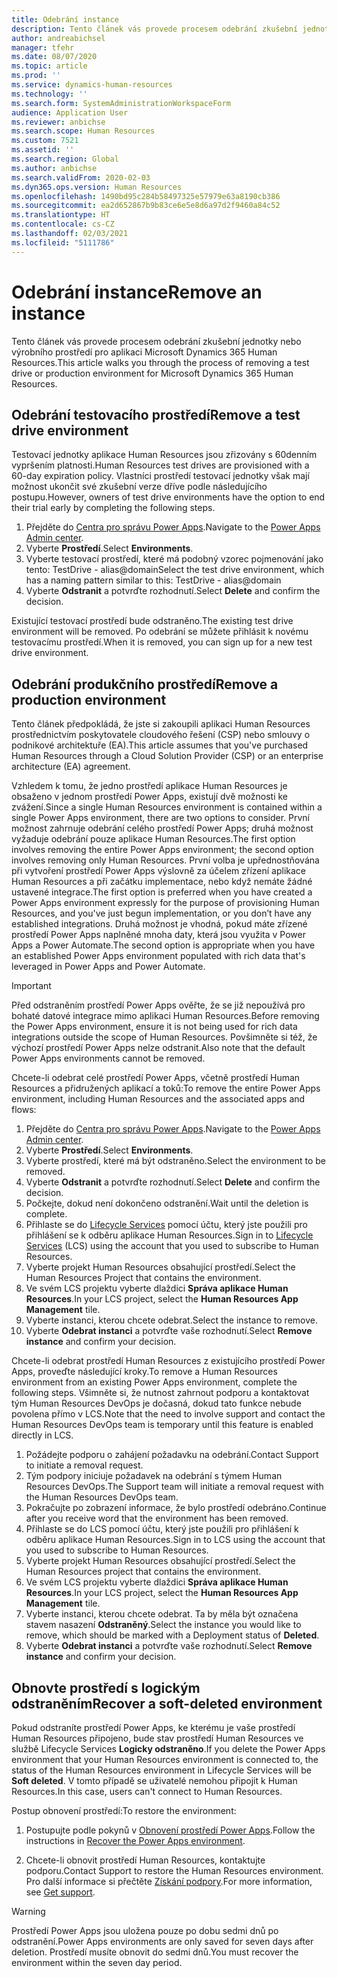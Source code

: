 ```yaml
---
title: Odebrání instance
description: Tento článek vás provede procesem odebrání zkušební jednotky nebo výrobního prostředí pro aplikaci Microsoft Dynamics 365 Human Resources.
author: andreabichsel
manager: tfehr
ms.date: 08/07/2020
ms.topic: article
ms.prod: ''
ms.service: dynamics-human-resources
ms.technology: ''
ms.search.form: SystemAdministrationWorkspaceForm
audience: Application User
ms.reviewer: anbichse
ms.search.scope: Human Resources
ms.custom: 7521
ms.assetid: ''
ms.search.region: Global
ms.author: anbichse
ms.search.validFrom: 2020-02-03
ms.dyn365.ops.version: Human Resources
ms.openlocfilehash: 1490bd95c284b58497325e57979e63a8190cb386
ms.sourcegitcommit: ea2d652867b9b83ce6e5e8d6a97d2f9460a84c52
ms.translationtype: HT
ms.contentlocale: cs-CZ
ms.lasthandoff: 02/03/2021
ms.locfileid: "5111786"
---
```

# <a name="remove-an-instance"></a><span data-ttu-id="844d8-103">Odebrání instance</span><span class="sxs-lookup"><span data-stu-id="844d8-103">Remove an instance</span></span>

<span data-ttu-id="844d8-104">Tento článek vás provede procesem odebrání zkušební jednotky nebo výrobního prostředí pro aplikaci Microsoft Dynamics 365 Human Resources.</span><span class="sxs-lookup"><span data-stu-id="844d8-104">This article walks you through the process of removing a test drive or production environment for Microsoft Dynamics 365 Human Resources.</span></span>

## <a name="remove-a-test-drive-environment"></a><span data-ttu-id="844d8-105">Odebrání testovacího prostředí</span><span class="sxs-lookup"><span data-stu-id="844d8-105">Remove a test drive environment</span></span>

<span data-ttu-id="844d8-106">Testovací jednotky aplikace Human Resources jsou zřizovány s 60denním vypršením platnosti.</span><span class="sxs-lookup"><span data-stu-id="844d8-106">Human Resources test drives are provisioned with a 60-day expiration policy.</span></span> <span data-ttu-id="844d8-107">Vlastníci prostředí testovací jednotky však mají možnost ukončit své zkušební verze dříve podle následujícího postupu.</span><span class="sxs-lookup"><span data-stu-id="844d8-107">However, owners of test drive environments have the option to end their trial early by completing the following steps.</span></span> 

1. <span data-ttu-id="844d8-108">Přejděte do [Centra pro správu Power Apps](https://admin.businessplatform.microsoft.com/).</span><span class="sxs-lookup"><span data-stu-id="844d8-108">Navigate to the [Power Apps Admin center](https://admin.businessplatform.microsoft.com/).</span></span>
2. <span data-ttu-id="844d8-109">Vyberte **Prostředí**.</span><span class="sxs-lookup"><span data-stu-id="844d8-109">Select **Environments**.</span></span>
3. <span data-ttu-id="844d8-110">Vyberte testovací prostředí, které má podobný vzorec pojmenování jako tento: TestDrive - alias@domain</span><span class="sxs-lookup"><span data-stu-id="844d8-110">Select the test drive environment, which has a naming pattern similar to this: TestDrive - alias@domain</span></span>
4. <span data-ttu-id="844d8-111">Vyberte **Odstranit** a potvrďte rozhodnutí.</span><span class="sxs-lookup"><span data-stu-id="844d8-111">Select **Delete** and confirm the decision.</span></span> 

<span data-ttu-id="844d8-112">Existující testovací prostředí bude odstraněno.</span><span class="sxs-lookup"><span data-stu-id="844d8-112">The existing test drive environment will be removed.</span></span> <span data-ttu-id="844d8-113">Po odebrání se můžete přihlásit k novému testovacímu prostředí.</span><span class="sxs-lookup"><span data-stu-id="844d8-113">When it is removed, you can sign up for a new test drive environment.</span></span> 

## <a name="remove-a-production-environment"></a><span data-ttu-id="844d8-114">Odebrání produkčního prostředí</span><span class="sxs-lookup"><span data-stu-id="844d8-114">Remove a production environment</span></span>

<span data-ttu-id="844d8-115">Tento článek předpokládá, že jste si zakoupili aplikaci Human Resources prostřednictvím poskytovatele cloudového řešení (CSP) nebo smlouvy o podnikové architektuře (EA).</span><span class="sxs-lookup"><span data-stu-id="844d8-115">This article assumes that you've purchased Human Resources through a Cloud Solution Provider (CSP) or an enterprise architecture (EA) agreement.</span></span> 

<span data-ttu-id="844d8-116">Vzhledem k tomu, že jedno prostředí aplikace Human Resources je obsaženo v jednom prostředí Power Apps, existují dvě možnosti ke zvážení.</span><span class="sxs-lookup"><span data-stu-id="844d8-116">Since a single Human Resources environment is contained within a single Power Apps environment, there are two options to consider.</span></span> <span data-ttu-id="844d8-117">První možnost zahrnuje odebrání celého prostředí Power Apps; druhá možnost vyžaduje odebrání pouze aplikace Human Resources.</span><span class="sxs-lookup"><span data-stu-id="844d8-117">The first option involves removing the entire Power Apps environment; the second option involves removing only Human Resources.</span></span> <span data-ttu-id="844d8-118">První volba je upřednostňována při vytvoření prostředí Power Apps výslovně za účelem zřízení aplikace Human Resources a při začátku implementace, nebo když nemáte žádné ustavené integrace.</span><span class="sxs-lookup"><span data-stu-id="844d8-118">The first option is preferred when you have created a Power Apps environment expressly for the purpose of provisioning Human Resources, and you've just begun implementation, or you don’t have any established integrations.</span></span> <span data-ttu-id="844d8-119">Druhá možnost je vhodná, pokud máte zřízené prostředí Power Apps naplněné mnoha daty, která jsou využita v Power Apps a Power Automate.</span><span class="sxs-lookup"><span data-stu-id="844d8-119">The second option is appropriate when you have an established Power Apps environment populated with rich data that's leveraged in Power Apps and Power Automate.</span></span>

> [!Important]
> <span data-ttu-id="844d8-120">Před odstraněním prostředí Power Apps ověřte, že se již nepoužívá pro bohaté datové integrace mimo aplikaci Human Resources.</span><span class="sxs-lookup"><span data-stu-id="844d8-120">Before removing the Power Apps environment, ensure it is not being used for rich data integrations outside the scope of Human Resources.</span></span> <span data-ttu-id="844d8-121">Povšimněte si též, že výchozí prostředí Power Apps nelze odstranit.</span><span class="sxs-lookup"><span data-stu-id="844d8-121">Also note that the default Power Apps environments cannot be removed.</span></span> 

<span data-ttu-id="844d8-122">Chcete-li odebrat celé prostředí Power Apps, včetně prostředí Human Resources a přidružených aplikací a toků:</span><span class="sxs-lookup"><span data-stu-id="844d8-122">To remove the entire Power Apps environment, including Human Resources and the associated apps and flows:</span></span>

1. <span data-ttu-id="844d8-123">Přejděte do [Centra pro správu Power Apps](https://admin.businessplatform.microsoft.com/).</span><span class="sxs-lookup"><span data-stu-id="844d8-123">Navigate to the [Power Apps Admin center](https://admin.businessplatform.microsoft.com/).</span></span>
2. <span data-ttu-id="844d8-124">Vyberte **Prostředí**.</span><span class="sxs-lookup"><span data-stu-id="844d8-124">Select **Environments**.</span></span>
3. <span data-ttu-id="844d8-125">Vyberte prostředí, které má být odstraněno.</span><span class="sxs-lookup"><span data-stu-id="844d8-125">Select the environment to be removed.</span></span>
4. <span data-ttu-id="844d8-126">Vyberte **Odstranit** a potvrďte rozhodnutí.</span><span class="sxs-lookup"><span data-stu-id="844d8-126">Select **Delete** and confirm the decision.</span></span> 
5. <span data-ttu-id="844d8-127">Počkejte, dokud není dokončeno odstranění.</span><span class="sxs-lookup"><span data-stu-id="844d8-127">Wait until the deletion is complete.</span></span>
6. <span data-ttu-id="844d8-128">Přihlaste se do [Lifecycle Services](https://lcs.dynamics.com/Logon/Index) pomocí účtu, který jste použili pro přihlášení se k odběru aplikace Human Resources.</span><span class="sxs-lookup"><span data-stu-id="844d8-128">Sign in to [Lifecycle Services](https://lcs.dynamics.com/Logon/Index) (LCS) using the account that you used to subscribe to Human Resources.</span></span> 
7. <span data-ttu-id="844d8-129">Vyberte projekt Human Resources obsahující prostředí.</span><span class="sxs-lookup"><span data-stu-id="844d8-129">Select the Human Resources Project that contains the environment.</span></span> 
8. <span data-ttu-id="844d8-130">Ve svém LCS projektu vyberte dlaždici **Správa aplikace Human Resources**.</span><span class="sxs-lookup"><span data-stu-id="844d8-130">In your LCS project, select the **Human Resources App Management** tile.</span></span> 
9. <span data-ttu-id="844d8-131">Vyberte instanci, kterou chcete odebrat.</span><span class="sxs-lookup"><span data-stu-id="844d8-131">Select the instance to remove.</span></span> 
10. <span data-ttu-id="844d8-132">Vyberte **Odebrat instanci** a potvrďte vaše rozhodnutí.</span><span class="sxs-lookup"><span data-stu-id="844d8-132">Select **Remove instance** and confirm your decision.</span></span>  

<span data-ttu-id="844d8-133">Chcete-li odebrat prostředí Human Resources z existujícího prostředí Power Apps, proveďte následující kroky.</span><span class="sxs-lookup"><span data-stu-id="844d8-133">To remove a Human Resources environment from an existing Power Apps environment, complete the following steps.</span></span> <span data-ttu-id="844d8-134">Všimněte si, že nutnost zahrnout podporu a kontaktovat tým Human Resources DevOps je dočasná, dokud tato funkce nebude povolena přímo v LCS.</span><span class="sxs-lookup"><span data-stu-id="844d8-134">Note that the need to involve support and contact the Human Resources DevOps team is temporary until this feature is enabled directly in LCS.</span></span>

1. <span data-ttu-id="844d8-135">Požádejte podporu o zahájení požadavku na odebrání.</span><span class="sxs-lookup"><span data-stu-id="844d8-135">Contact Support to initiate a removal request.</span></span>
2. <span data-ttu-id="844d8-136">Tým podpory iniciuje požadavek na odebrání s týmem Human Resources DevOps.</span><span class="sxs-lookup"><span data-stu-id="844d8-136">The Support team will initiate a removal request with the Human Resources DevOps team.</span></span> 
3. <span data-ttu-id="844d8-137">Pokračujte po zobrazení informace, že bylo prostředí odebráno.</span><span class="sxs-lookup"><span data-stu-id="844d8-137">Continue after you receive word that the environment has been removed.</span></span>
4. <span data-ttu-id="844d8-138">Přihlaste se do LCS pomocí účtu, který jste použili pro přihlášení k odběru aplikace Human Resources.</span><span class="sxs-lookup"><span data-stu-id="844d8-138">Sign in to LCS using the account that you used to subscribe to Human Resources.</span></span> 
5. <span data-ttu-id="844d8-139">Vyberte projekt Human Resources obsahující prostředí.</span><span class="sxs-lookup"><span data-stu-id="844d8-139">Select the Human Resources project that contains the environment.</span></span> 
6. <span data-ttu-id="844d8-140">Ve svém LCS projektu vyberte dlaždici **Správa aplikace Human Resources**.</span><span class="sxs-lookup"><span data-stu-id="844d8-140">In your LCS project, select the **Human Resources App Management** tile.</span></span> 
7. <span data-ttu-id="844d8-141">Vyberte instanci, kterou chcete odebrat. Ta by měla být označena stavem nasazení **Odstraněný**.</span><span class="sxs-lookup"><span data-stu-id="844d8-141">Select the instance you would like to remove, which should be marked with a Deployment status of **Deleted**.</span></span>
8. <span data-ttu-id="844d8-142">Vyberte **Odebrat instanci** a potvrďte vaše rozhodnutí.</span><span class="sxs-lookup"><span data-stu-id="844d8-142">Select **Remove instance** and confirm your decision.</span></span> 

## <a name="recover-a-soft-deleted-environment"></a><span data-ttu-id="844d8-143">Obnovte prostředí s logickým odstraněním</span><span class="sxs-lookup"><span data-stu-id="844d8-143">Recover a soft-deleted environment</span></span>

<span data-ttu-id="844d8-144">Pokud odstraníte prostředí Power Apps, ke kterému je vaše prostředí Human Resources připojeno, bude stav prostředí Human Resources ve službě Lifecycle Services **Logicky odstraněno**.</span><span class="sxs-lookup"><span data-stu-id="844d8-144">If you delete the Power Apps environment that your Human Resources environment is connected to, the status of the Human Resources environment in Lifecycle Services will be **Soft deleted**.</span></span> <span data-ttu-id="844d8-145">V tomto případě se uživatelé nemohou připojit k Human Resources.</span><span class="sxs-lookup"><span data-stu-id="844d8-145">In this case, users can't connect to Human Resources.</span></span>

<span data-ttu-id="844d8-146">Postup obnovení prostředí:</span><span class="sxs-lookup"><span data-stu-id="844d8-146">To restore the environment:</span></span>

1. <span data-ttu-id="844d8-147">Postupujte podle pokynů v [Obnovení prostředí Power Apps](/power-platform/admin/recover-environment.md).</span><span class="sxs-lookup"><span data-stu-id="844d8-147">Follow the instructions in [Recover the Power Apps environment](/power-platform/admin/recover-environment.md).</span></span>

2. <span data-ttu-id="844d8-148">Chcete-li obnovit prostředí Human Resources, kontaktujte podporu.</span><span class="sxs-lookup"><span data-stu-id="844d8-148">Contact Support to restore the Human Resources environment.</span></span> <span data-ttu-id="844d8-149">Pro další informace si přečtěte [Získání podpory](hr-admin-troubleshooting-support.md).</span><span class="sxs-lookup"><span data-stu-id="844d8-149">For more information, see [Get support](hr-admin-troubleshooting-support.md).</span></span>

> [!Warning]
> <span data-ttu-id="844d8-150">Prostředí Power Apps jsou uložena pouze po dobu sedmi dnů po odstranění.</span><span class="sxs-lookup"><span data-stu-id="844d8-150">Power Apps environments are only saved for seven days after deletion.</span></span> <span data-ttu-id="844d8-151">Prostředí musíte obnovit do sedmi dnů.</span><span class="sxs-lookup"><span data-stu-id="844d8-151">You must recover the environment within the seven day period.</span></span>
